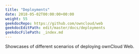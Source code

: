 ```yaml
---
title: "Deployments"
date: 2018-05-02T00:00:00+00:00
weight: 55
geekdocRepo: https://github.com/owncloud/web
geekdocEditPath: edit/master/docs/deployments
geekdocFilePath: _index.md
---
```


Showcases of different scenarios of deploying ownCloud Web.
